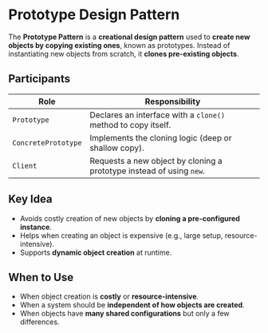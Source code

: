 # Prototype Design Pattern

The **Prototype Pattern** is a **creational design pattern** used to **create new objects by copying existing ones**, known as prototypes. Instead of instantiating new objects from scratch, it **clones pre-existing objects**.

## Participants

| Role        | Responsibility                                                                 |
|-------------|----------------------------------------------------------------------------------|
| `Prototype` | Declares an interface with a `clone()` method to copy itself.                   |
| `ConcretePrototype` | Implements the cloning logic (deep or shallow copy).                    |
| `Client`    | Requests a new object by cloning a prototype instead of using `new`.            |

## Key Idea

- Avoids costly creation of new objects by **cloning a pre-configured instance**.
- Helps when creating an object is expensive (e.g., large setup, resource-intensive).
- Supports **dynamic object creation** at runtime.

## When to Use

- When object creation is **costly** or **resource-intensive**.
- When a system should be **independent of how objects are created**.
- When objects have **many shared configurations** but only a few differences.